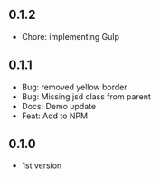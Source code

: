 ## 0.1.2

* Chore: implementing Gulp

## 0.1.1

* Bug: removed yellow border
* Bug: Missing jsd class from parent
* Docs: Demo update
* Feat: Add to NPM

## 0.1.0

* 1st version